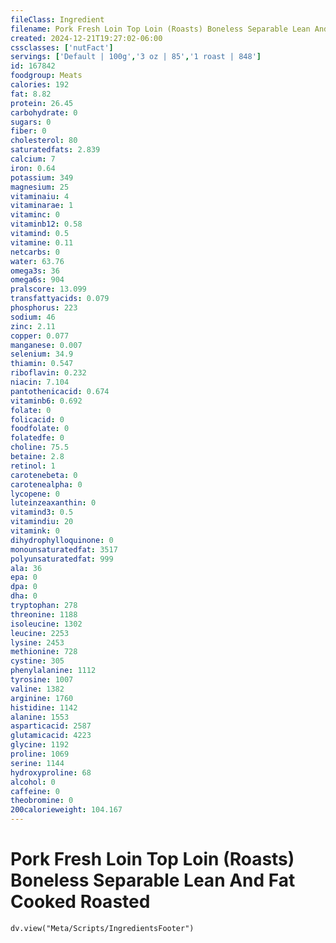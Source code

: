 ```yaml
---
fileClass: Ingredient
filename: Pork Fresh Loin Top Loin (Roasts) Boneless Separable Lean And Fat Cooked Roasted
created: 2024-12-21T19:27:02-06:00
cssclasses: ['nutFact']
servings: ['Default | 100g','3 oz | 85','1 roast | 848']
id: 167842
foodgroup: Meats
calories: 192
fat: 8.82
protein: 26.45
carbohydrate: 0
sugars: 0
fiber: 0
cholesterol: 80
saturatedfats: 2.839
calcium: 7
iron: 0.64
potassium: 349
magnesium: 25
vitaminaiu: 4
vitaminarae: 1
vitaminc: 0
vitaminb12: 0.58
vitamind: 0.5
vitamine: 0.11
netcarbs: 0
water: 63.76
omega3s: 36
omega6s: 904
pralscore: 13.099
transfattyacids: 0.079
phosphorus: 223
sodium: 46
zinc: 2.11
copper: 0.077
manganese: 0.007
selenium: 34.9
thiamin: 0.547
riboflavin: 0.232
niacin: 7.104
pantothenicacid: 0.674
vitaminb6: 0.692
folate: 0
folicacid: 0
foodfolate: 0
folatedfe: 0
choline: 75.5
betaine: 2.8
retinol: 1
carotenebeta: 0
carotenealpha: 0
lycopene: 0
luteinzeaxanthin: 0
vitamind3: 0.5
vitamindiu: 20
vitamink: 0
dihydrophylloquinone: 0
monounsaturatedfat: 3517
polyunsaturatedfat: 999
ala: 36
epa: 0
dpa: 0
dha: 0
tryptophan: 278
threonine: 1188
isoleucine: 1302
leucine: 2253
lysine: 2453
methionine: 728
cystine: 305
phenylalanine: 1112
tyrosine: 1007
valine: 1382
arginine: 1760
histidine: 1142
alanine: 1553
asparticacid: 2587
glutamicacid: 4223
glycine: 1192
proline: 1069
serine: 1144
hydroxyproline: 68
alcohol: 0
caffeine: 0
theobromine: 0
200calorieweight: 104.167
---
```


# Pork Fresh Loin Top Loin (Roasts) Boneless Separable Lean And Fat Cooked Roasted

```dataviewjs
dv.view("Meta/Scripts/IngredientsFooter")
```
